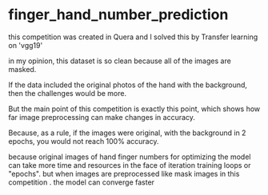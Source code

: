 # finger_hand_number_prediction

this competition was created in Quera and I solved this by Transfer learning on 'vgg19'

in my opinion, this dataset is so clean because all of the images are masked.

If the data included the original photos of the hand with the background, then the challenges would be more.

But the main point of this competition is exactly this point, which shows how far image preprocessing can make changes in accuracy.

Because, as a rule, if the images were original, with the background in 2 epochs, you would not reach 100% accuracy.


because original images of hand finger numbers for optimizing the model can take more time and resources in the face of iteration training loops or "epochs". but when images are preprocessed like mask images in this competition . the model can converge faster
